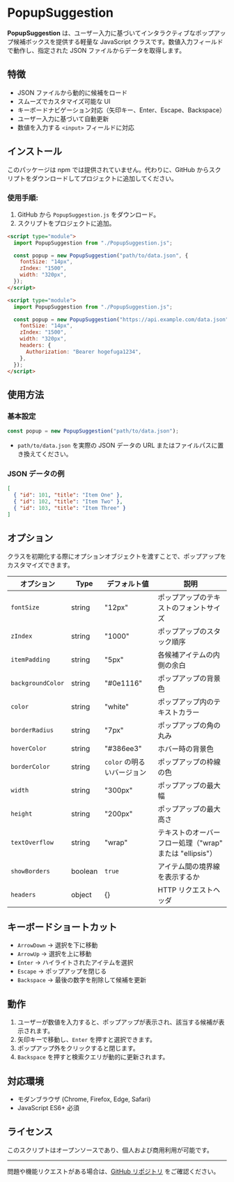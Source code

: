 # PopupSuggestion

**PopupSuggestion** は、ユーザー入力に基づいてインタラクティブなポップアップ候補ボックスを提供する軽量な JavaScript クラスです。数値入力フィールドで動作し、指定された JSON ファイルからデータを取得します。

## 特徴

- JSON ファイルから動的に候補をロード
- スムーズでカスタマイズ可能な UI
- キーボードナビゲーション対応（矢印キー、Enter、Escape、Backspace）
- ユーザー入力に基づいて自動更新
- 数値を入力する `<input>` フィールドに対応

## インストール

このパッケージは npm では提供されていません。代わりに、GitHub からスクリプトをダウンロードしてプロジェクトに追加してください。

### 使用手順:

1. GitHub から `PopupSuggestion.js` をダウンロード。
2. スクリプトをプロジェクトに追加。

```html
<script type="module">
  import PopupSuggestion from "./PopupSuggestion.js";

  const popup = new PopupSuggestion("path/to/data.json", {
    fontSize: "14px",
    zIndex: "1500",
    width: "320px",
  });
</script>
```

```html
<script type="module">
  import PopupSuggestion from "./PopupSuggestion.js";

  const popup = new PopupSuggestion("https://api.example.com/data.json", {
    fontSize: "14px",
    zIndex: "1500",
    width: "320px",
    headers: {
      Authorization: "Bearer hogefuga1234",
    },
  });
</script>
```

## 使用方法

### 基本設定

```javascript
const popup = new PopupSuggestion("path/to/data.json");
```

- `path/to/data.json` を実際の JSON データの URL またはファイルパスに置き換えてください。

### JSON データの例

```json
[
  { "id": 101, "title": "Item One" },
  { "id": 102, "title": "Item Two" },
  { "id": 103, "title": "Item Three" }
]
```

## オプション

クラスを初期化する際にオプションオブジェクトを渡すことで、ポップアップをカスタマイズできます。

| オプション        | Type    | デフォルト値               | 説明                                                     |
| ----------------- | ------- | -------------------------- | -------------------------------------------------------- |
| `fontSize`        | string  | "12px"                     | ポップアップのテキストのフォントサイズ                   |
| `zIndex`          | string  | "1000"                     | ポップアップのスタック順序                               |
| `itemPadding`     | string  | "5px"                      | 各候補アイテムの内側の余白                               |
| `backgroundColor` | string  | "#0e1116"                  | ポップアップの背景色                                     |
| `color`           | string  | "white"                    | ポップアップ内のテキストカラー                           |
| `borderRadius`    | string  | "7px"                      | ポップアップの角の丸み                                   |
| `hoverColor`      | string  | "#386ee3"                  | ホバー時の背景色                                         |
| `borderColor`     | string  | `color` の明るいバージョン | ポップアップの枠線の色                                   |
| `width`           | string  | "300px"                    | ポップアップの最大幅                                     |
| `height`          | string  | "200px"                    | ポップアップの最大高さ                                   |
| `textOverflow`    | string  | "wrap"                     | テキストのオーバーフロー処理（"wrap" または "ellipsis"） |
| `showBorders`     | boolean | `true`                     | アイテム間の境界線を表示するか                           |
| `headers`         | object  | {}                         | HTTP リクエストヘッダ |

## キーボードショートカット

- `ArrowDown` → 選択を下に移動
- `ArrowUp` → 選択を上に移動
- `Enter` → ハイライトされたアイテムを選択
- `Escape` → ポップアップを閉じる
- `Backspace` → 最後の数字を削除して候補を更新

## 動作

1. ユーザーが数値を入力すると、ポップアップが表示され、該当する候補が表示されます。
2. 矢印キーで移動し、`Enter` を押すと選択できます。
3. ポップアップ外をクリックすると閉じます。
4. `Backspace` を押すと検索クエリが動的に更新されます。

## 対応環境

- モダンブラウザ (Chrome, Firefox, Edge, Safari)
- JavaScript ES6+ 必須

## ライセンス

このスクリプトはオープンソースであり、個人および商用利用が可能です。

---

問題や機能リクエストがある場合は、[GitHub リポジトリ](#) をご確認ください。
